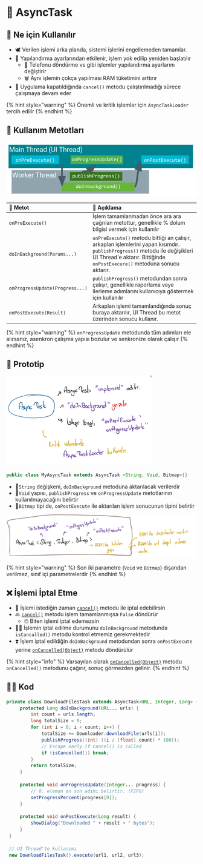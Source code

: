 # 🔁 AsyncTask

## 🎈 Ne için Kullanılır

* 🕊️ Verilen işlemi arka planda, sistemi işlerini engellemeden tamamlar.
* 🐞 Yapılandırma ayarlarından etkilenir, işlem yok edilip yeniden başlatılır
  * 💫 Telefonu döndürme vs gibi işlemler yapılandırma ayarlarını değiştirir
  * 🗑️ Aynı işlemin çokça yapılması RAM tüketimini arttırır
* 🌃 Uygulama kapatıldığında `cancel()` metodu çalıştırılmadığı sürece çalışmaya devam eder

{% hint style="warning" %}
Önemli ve kritik işlemler için `AsyncTaskLoader` tercih edilir
{% endhint %}

## 🐣 Kullanım Metotları

![](../../.gitbook/assets/async_task_worker_thread.png)

| 💠 Metot | 📜 Açıklama |
| :--- | :--- |
| `onPreExecute()` | İşlem tamamlanmadan önce ara ara çağrılan metottur, genellikle % dolum bilgisi vermek için kullanılır |
| `doInBackground(Params...)` | `onPreExecute()` metodu bittiği an çalışır, arkaplan işlemlerini yapan kısımdır. `publishProgress()` metodu ile değişikleri UI Thread'e aktarır. Bittiğinde `onPostExecure()` metoduna sonucu aktarır. |
| `onProgressUpdate(Progress...)` | `publishProgress()` metodundan sonra çalışır, genellikle raporlama veye ilerleme adımlarını kullanıcıya göstermek için kullanılır |
| `onPostExecute(Result)` | Arkaplan işlemi tamamlandığında sonuç buraya aktarılır, UI Thread bu metot üzerinden sonucu kullanır. |

{% hint style="warning" %}
`onProgressUpdate` metodunda tüm adımları ele alırsanız, asenkron çalışma yapısı bozulur ve senkronize olarak çalışır
{% endhint %}

## 🧱 Prototip

![](../../.gitbook/assets/async_task.png)

```java
public class MyAsyncTask extends AsyncTask <String, Void, Bitmap>{}
```

* 🏹`String` değişkeni, `doInBackground` metoduna aktarılacak verilerdir 
* 🌌`Void` yapısı, `publishProgress` ve `onProgressUpdate` metotlarının kullanılmayacağını belirtir
* 🔸`Bitmap` tipi de, `onPostExecute` ile aktarılan işlem sonucunun tipini belirtir

![](../../.gitbook/assets/async_task_prototype.png)

{% hint style="warning" %}
Son iki parametre \(`Void` ve `Bitmap`\) dışarıdan verilmez, sınıf içi parametrelerdir
{% endhint %}

## ❌ İşlemi İptal Etme

* 🚫 İşlemi istediğin zaman  [`cancel()`](https://developer.android.com/reference/android/os/AsyncTask.html#cancel%28boolean%29) metodu ile iptal edebilirsin
* 🔙 [`cancel()`](https://developer.android.com/reference/android/os/AsyncTask.html#cancel%28boolean%29) metodu işlem tamamlanmışsa `False` döndürür
  * 🙄 Biten işlemi iptal edemezsin
* 👮‍♂️ İşlemin iptal edilme durumunu `doInBackground` metodunda `isCancalled()` metodu kontrol etmemiz gerekmektedir
* ❣️ İşlem iptal edildiğin `doInBackground` metodundan sonra `onPostExecute` yerine  [`onCancelled(Object)`](https://developer.android.com/reference/android/os/AsyncTask.html#onCancelled%28Result%29) metodu döndürülür

{% hint style="info" %}
Varsayılan olarak [`onCancelled(Object)`](https://developer.android.com/reference/android/os/AsyncTask.html#onCancelled%28Result%29) metodu `onCancelled()` metodunu çağırır, sonuç görmezden gelinir.
{% endhint %}

## 👨‍💻 Kod

```java
private class DownloadFilesTask extends AsyncTask<URL, Integer, Long> {
     protected Long doInBackground(URL... urls) {
         int count = urls.length;
         long totalSize = 0;
         for (int i = 0; i < count; i++) {
             totalSize += Downloader.downloadFile(urls[i]);
             publishProgress((int) ((i / (float) count) * 100));
             // Escape early if cancel() is called
             if (isCancelled()) break;
         }
         return totalSize;
     }

     protected void onProgressUpdate(Integer... progress) {
         // 0. eleman en son adımı belirtir. (FIFO)
         setProgressPercent(progress[0]);
     }

     protected void onPostExecute(Long result) {
         showDialog("Downloaded " + result + " bytes");
     }
 }
 
 // UI Thread'te kullanımı
 new DownloadFilesTask().execute(url1, url2, url3);
```

